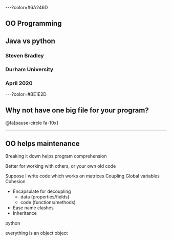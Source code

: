 ---?color=#6A246D

## OO Programming
## Java vs python

### Steven Bradley
### Durham University
### April 2020

---?color=#BE1E2D

## Why not have one big file for your program?

@fa[pause-circle fa-10x]

---

## OO helps maintenance



Breaking it down helps program comprehension

Better for working with others, or your own old code

Suppose I write code which works on matrices
Coupling
Global variables
Cohesion
- Encapsulate for decoupling
  - data (properties/fields)
  - code (functions/methods)
- Ease name clashes
- Inheritance


python

everything is an object
object
